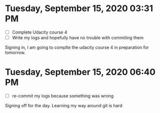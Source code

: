# Tuesday, September 15, 2020 03:31 PM
- [ ] Complete Udacity course 4
- [ ] Write my logs and hopefully have no trouble with commiting them

Signing in, I am going to complte the udacity course 4 in preparation for tomorrow. 

# Tuesday, September 15, 2020 06:40 PM
- [ ] re-commit my logs because something was wrong 

Signing off for the day. Learning my way around git is hard 